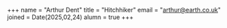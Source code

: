 +++
name = "Arthur Dent"
title = "Hitchhiker"
email = "arthur@earth.co.uk"
joined = Date(2025,02,24)
alumn = true
+++
